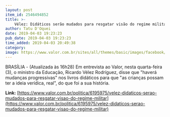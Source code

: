 ```yaml
---
layout: post
item_id: 2546494852
title: >-
    Vélez: Didáticos serão mudados para resgatar visão do regime militar
author: Tatu D'Oquei
date: 2019-04-03 19:23:23
pub_date: 2019-04-03 19:23:23
time_added: 2019-04-03 20:49:38
category: 
image: https://www.valor.com.br/sites/all/themes/basic/images/facebook/valor-big.jpg
---
```


BRASÍLIA - (Atualizada às 16h28) Em entrevista ao Valor, nesta quarta-feira (3), o ministro da Educação, Ricardo Vélez Rodríguez, disse que "haverá mudanças progressivas" nos livros didáticos para que "as crianças possam ter a ideia verídica, real", do que foi a sua história.

**Link:** [https://www.valor.com.br/politica/6195975/velez-didaticos-serao-mudados-para-resgatar-visao-do-regime-militar](https://www.valor.com.br/politica/6195975/velez-didaticos-serao-mudados-para-resgatar-visao-do-regime-militar)

